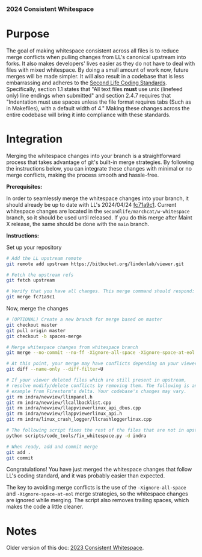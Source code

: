 ### 2024 Consistent Whitespace

# Purpose

The goal of making whitespace consistent across all files is to reduce merge conflicts when pulling changes from LL's canonical upstream into forks. It also makes developers' lives easier as they do not have to deal with files with mixed whitespace. By doing a small amount of work now, future merges will be made simpler. It will also result in a codebase that is less embarrassing and adheres to the [Second Life Coding Standards](https://wiki.secondlife.com/wiki/Coding_standard). Specifically, section 1.1 states that "All text files **must** use unix (linefeed only) line endings when submitted" and section 2.4.7 requires that "Indentation must use spaces unless the file format requires tabs (Such as in Makefiles), with a default width of 4." Making these changes across the entire codebase will bring it into compliance with these standards.


# Integration

Merging the whitespace changes into your branch is a straightforward process that takes advantage of git's built-in merge strategies. By following the instructions below, you can integrate these changes with minimal or no merge conflicts, making the process smooth and hassle-free.


**Prerequisites:**

In order to seamlessly merge the whitespace changes into your branch, it should already be up to date with LL's 2024/04/24 [fc71a9c1](https://github.com/secondlife/viewer/commit/fc71a9c1ed96cb1cb97124e3cceabdfa11e1cc75).
Current whitespace changes are located in the `secondlife/marchcat/w-whitespace` branch, so it should be used until released. If you do this merge after Maint X release, the same should be done with the `main` branch. 


**Instructions:**

Set up your repository

```bash
# Add the LL upstream remote
git remote add upstream https://bitbucket.org/lindenlab/viewer.git

# Fetch the upstream refs
git fetch upstream

# Verify that you have all changes. This merge command should respond: "Already up to date."
git merge fc71a9c1
```

Now, merge the changes

```bash
# (OPTIONAL) Create a new branch for merge based on master
git checkout master
git pull origin master
git checkout -b spaces-merge

# Merge whitespace changes from whitespace branch
git merge --no-commit --no-ff -Xignore-all-space -Xignore-space-at-eol upstream/marchcat/w-whitespace spaces-merge

# At this point, your merge may have conflicts depending on your viewer. Let's check them
git diff --name-only --diff-filter=U

# If your viewer deleted files which are still present in upstream,
# resolve modify/delete conflicts by removing them. The following is an
# example from Firestorm's delta. Your codebase's changes may vary.
git rm indra/newview/llimpanel.h
git rm indra/newview/llcallbacklist.cpp
git rm indra/newview/llappviewerlinux_api_dbus.cpp
git rm indra/newview/llappviewerlinux_api.h 
git rm indra/linux_crash_logger/llcrashloggerlinux.cpp

# The following script fixes the rest of the files that are not in upstream. Default filter is for the source files only (c, cpp, h, hpp, inl, py, glsl, cmake)
python scripts/code_tools/fix_whitespace.py -d indra

# When ready, add and commit merge
git add .
git commit
```

Congratulations! You have just merged the whitespace changes that follow LL's coding standard, and it was probably easier than expected.

The key to avoiding merge conflicts is the use of the `-Xignore-all-space` and `-Xignore-space-at-eol` merge strategies, so the whitespace changes are ignored while merging. The script also removes trailing spaces, which makes the code a little cleaner.


# Notes
Older version of this doc: [2023 Consistent Whitespace](https://wiki.secondlife.com/wiki/2023_Consistent_Whitespace).
